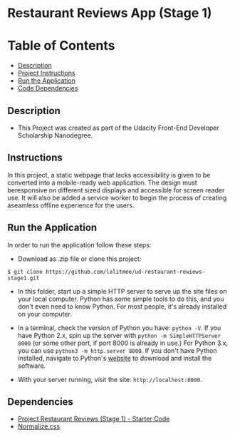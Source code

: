 # Restaurant Reviews App (Stage 1)

# Table of Contents

- [Description](#description)
- [Project Instructions](#project-instructions)
- [Run the Application](#run-the-application)
- [Code Dependencies](#code-dependencies)

## Description

- This Project was created as part of the Udacity Front-End Developer Scholarship Nanodegree.

## Instructions

In this project, a static webpage that lacks accessibility is given to be converted into a mobile-ready web application. The design must beresponsive on different sized displays and accessible for screen reader use. It will also be added a service worker to begin the process of creating aseamless offline experience for the users.

## Run the Application

In order to run the application follow these steps:

- Download as .zip file or clone this project:

```
$ git clone https://github.com/lalitmee/ud-restaurant-rewiews-stage1.git
```

- In this folder, start up a simple HTTP server to serve up the site files on your local computer. Python has some simple tools to do this, and you don't even need to know Python. For most people, it's already installed on your computer.

- In a terminal, check the version of Python you have:
  `python -V`.
  If you have Python 2.x, spin up the server with
  `python -m SimpleHTTPServer 8000`
  (or some other port, if port 8000 is already in use.) For Python 3.x, you can use
  `python3 -m http.server 8000`.
  If you don't have Python installed, navigate to Python's [website](https://www.python.org/) to download and install the software.

- With your server running, visit the site: `http://localhost:8000`.

## Dependencies

- [Project Restaurant Reviews (Stage 1) - Starter Code](https://github.com/udacity/mws-restaurant-stage-1)
- [Normalize.css](https://necolas.github.io/normalize.css/)
